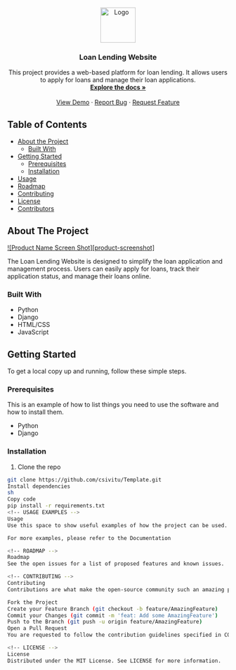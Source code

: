 <!-- PROJECT LOGO -->
<br />
<p align="center">
  <a href="https://github.com/csivitu/Template">
    <img src="https://csivit.com/images/favicon.png" alt="Logo" width="80">
  </a>

  <h3 align="center">Loan Lending Website</h3>

  <p align="center">
    This project provides a web-based platform for loan lending. It allows users to apply for loans and manage their loan applications.
    <br />
    <a href="https://github.com/csivitu/Template"><strong>Explore the docs »</strong></a>
    <br />
    <br />
    <a href="https://github.com/csivitu/Template">View Demo</a>
    ·
    <a href="https://github.com/csivitu/Template/issues">Report Bug</a>
    ·
    <a href="https://github.com/csivitu/Template/issues">Request Feature</a>
  </p>
</p>

<!-- TABLE OF CONTENTS -->
## Table of Contents

* [About the Project](#about-the-project)
  * [Built With](#built-with)
* [Getting Started](#getting-started)
  * [Prerequisites](#prerequisites)
  * [Installation](#installation)
* [Usage](#usage)
* [Roadmap](#roadmap)
* [Contributing](#contributing)
* [License](#license)
* [Contributors](#contributors)

<!-- ABOUT THE PROJECT -->
## About The Project

[![Product Name Screen Shot][product-screenshot]](https://example.com)

The Loan Lending Website is designed to simplify the loan application and management process. Users can easily apply for loans, track their application status, and manage their loans online.

### Built With

* Python
* Django
* HTML/CSS
* JavaScript

<!-- GETTING STARTED -->
## Getting Started

To get a local copy up and running, follow these simple steps.

### Prerequisites

This is an example of how to list things you need to use the software and how to install them.
* Python
* Django

### Installation

1. Clone the repo
```sh
git clone https://github.com/csivitu/Template.git
Install dependencies
sh
Copy code
pip install -r requirements.txt
<!-- USAGE EXAMPLES -->
Usage
Use this space to show useful examples of how the project can be used. Additional screenshots, code examples, and demos work well in this space. You may also link to more resources.

For more examples, please refer to the Documentation

<!-- ROADMAP -->
Roadmap
See the open issues for a list of proposed features and known issues.

<!-- CONTRIBUTING -->
Contributing
Contributions are what make the open-source community such an amazing place to be, learn, inspire, and create. Any contributions you make are greatly appreciated.

Fork the Project
Create your Feature Branch (git checkout -b feature/AmazingFeature)
Commit your Changes (git commit -m 'feat: Add some AmazingFeature')
Push to the Branch (git push -u origin feature/AmazingFeature)
Open a Pull Request
You are requested to follow the contribution guidelines specified in CONTRIBUTING.md while contributing to the project :smile:.

<!-- LICENSE -->
License
Distributed under the MIT License. See LICENSE for more information.